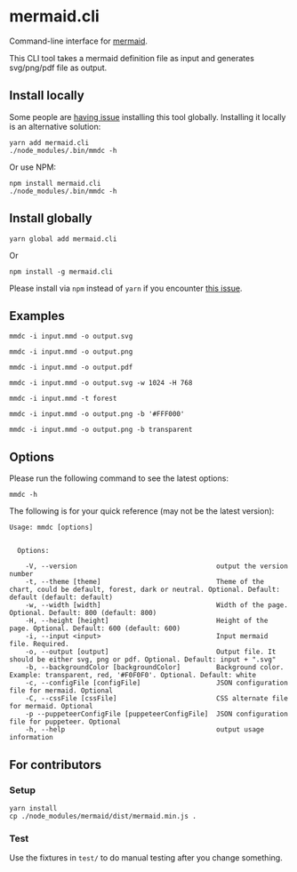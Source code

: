 # mermaid.cli

Command-line interface for [mermaid](https://mermaidjs.github.io/).

This CLI tool takes a mermaid definition file as input and generates svg/png/pdf file as output.


## Install locally

Some people are [having issue](https://github.com/mermaidjs/mermaid.cli/issues/15) installing this tool globally. Installing it locally is an alternative solution:

```
yarn add mermaid.cli
./node_modules/.bin/mmdc -h
```

Or use NPM:

```
npm install mermaid.cli
./node_modules/.bin/mmdc -h
```


## Install globally

```
yarn global add mermaid.cli
```

 Or

```
npm install -g mermaid.cli
```

Please install via `npm` instead of `yarn` if you encounter [this issue](https://github.com/yarnpkg/yarn/issues/2224).


## Examples

```
mmdc -i input.mmd -o output.svg
```

```
mmdc -i input.mmd -o output.png
```

```
mmdc -i input.mmd -o output.pdf
```

```
mmdc -i input.mmd -o output.svg -w 1024 -H 768
```

```
mmdc -i input.mmd -t forest
```

```
mmdc -i input.mmd -o output.png -b '#FFF000'
```

```
mmdc -i input.mmd -o output.png -b transparent
```


## Options

Please run the following command to see the latest options:

```
mmdc -h
```

The following is for your quick reference (may not be the latest version):

```
Usage: mmdc [options]


  Options:

    -V, --version                                   output the version number
    -t, --theme [theme]                             Theme of the chart, could be default, forest, dark or neutral. Optional. Default: default (default: default)
    -w, --width [width]                             Width of the page. Optional. Default: 800 (default: 800)
    -H, --height [height]                           Height of the page. Optional. Default: 600 (default: 600)
    -i, --input <input>                             Input mermaid file. Required.
    -o, --output [output]                           Output file. It should be either svg, png or pdf. Optional. Default: input + ".svg"
    -b, --backgroundColor [backgroundColor]         Background color. Example: transparent, red, '#F0F0F0'. Optional. Default: white
    -c, --configFile [configFile]                   JSON configuration file for mermaid. Optional
    -C, --cssFile [cssFile]                         CSS alternate file for mermaid. Optional
    -p --puppeteerConfigFile [puppeteerConfigFile]  JSON configuration file for puppeteer. Optional
    -h, --help                                      output usage information
```


## For contributors

### Setup

    yarn install
    cp ./node_modules/mermaid/dist/mermaid.min.js .


### Test

Use the fixtures in `test/` to do manual testing after you change something.
